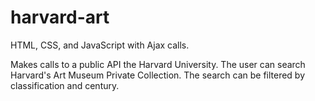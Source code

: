 # harvard-art
HTML, CSS, and JavaScript with Ajax calls.

Makes calls to a public API the Harvard University. The user can search Harvard's Art Museum Private Collection. The search can be filtered by classification and century.
